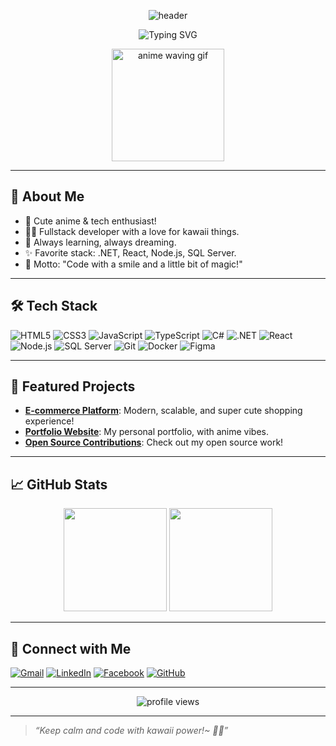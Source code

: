 <!-- Banner -->
<p align="center">
  <img src="https://capsule-render.vercel.app/api?type=waving&color=0:ffd6e0,100:8ecaff&height=180&section=header&text=Hi%20I'm%201Tatsumi2%20%F0%9F%8C%9F%F0%9F%91%8B&fontSize=36&fontAlign=50&fontColor=ffffff" alt="header"/>
</p>

<p align="center">
  <img src="https://readme-typing-svg.demolab.com?font=Fira+Code&weight=700&size=22&pause=1000&color=FFB6C1&center=true&vCenter=true&width=435&lines=Welcome+to+my+anime+IT+world!;Fullstack+Developer+%7C+Anime+Lover+%F0%9F%8C%88;Let%E2%80%99s+code+with+cuteness+%F0%9F%90%AD%F0%9F%92%BB" alt="Typing SVG" />
</p>

<p align="center">
  <img src="https://media.giphy.com/media/v1.Y2lkPTc5MGI3NjExb2Z6Z2V2d2Z6b3F2c3F6d2Z6b3F6b3F2b3F6b3F2b3F6b3F2/g9582DNuQppxC/giphy.gif" width="180" alt="anime waving gif"/>
</p>

---

## 🌸 About Me

- 🐾 Cute anime & tech enthusiast!
- 👨‍💻 Fullstack developer with a love for kawaii things.
- 🌱 Always learning, always dreaming.
- ✨ Favorite stack: .NET, React, Node.js, SQL Server.
- 💖 Motto: "Code with a smile and a little bit of magic!"

---

## 🛠️ Tech Stack

![HTML5](https://img.shields.io/badge/-HTML5-ffb6c1?logo=html5&logoColor=fff&style=flat)
![CSS3](https://img.shields.io/badge/-CSS3-8ecaff?logo=css3&logoColor=fff&style=flat)
![JavaScript](https://img.shields.io/badge/-JavaScript-ffe066?logo=javascript&logoColor=222&style=flat)
![TypeScript](https://img.shields.io/badge/-TypeScript-7ec4cf?logo=typescript&logoColor=fff&style=flat)
![C#](https://img.shields.io/badge/-C%23-f7a8b8?logo=c-sharp&logoColor=fff&style=flat)
![.NET](https://img.shields.io/badge/-.NET-8ecaff?logo=dotnet&logoColor=fff&style=flat)
![React](https://img.shields.io/badge/-React-ffe066?logo=react&logoColor=222&style=flat)
![Node.js](https://img.shields.io/badge/-Node.js-7ec4cf?logo=node.js&logoColor=fff&style=flat)
![SQL Server](https://img.shields.io/badge/-SQL%20Server-f7a8b8?logo=microsoft-sql-server&logoColor=fff&style=flat)
![Git](https://img.shields.io/badge/-Git-ffb6c1?logo=git&logoColor=fff&style=flat)
![Docker](https://img.shields.io/badge/-Docker-8ecaff?logo=docker&logoColor=fff&style=flat)
![Figma](https://img.shields.io/badge/-Figma-f7a8b8?logo=figma&logoColor=fff&style=flat)

---

## 🌟 Featured Projects

- [**E-commerce Platform**](https://github.com/1Tatsumi2/E-commerce): Modern, scalable, and super cute shopping experience!
- [**Portfolio Website**](https://github.com/1Tatsumi2/portfolio): My personal portfolio, with anime vibes.
- [**Open Source Contributions**](https://github.com/1Tatsumi2?tab=repositories): Check out my open source work!

---

## 📈 GitHub Stats

<p align="center">
  <img src="https://github-readme-stats.vercel.app/api?username=1Tatsumi2&show_icons=true&theme=tokyonight&icon_color=ffb6c1" height="165" />
  <img src="https://github-readme-stats.vercel.app/api/top-langs/?username=1Tatsumi2&layout=compact&theme=tokyonight" height="165" />
</p>

---

## 💌 Connect with Me

[![Gmail](https://img.shields.io/badge/-Gmail-ffb6c1?logo=gmail&logoColor=fff&style=flat)](mailto:your.email@gmail.com)
[![LinkedIn](https://img.shields.io/badge/-LinkedIn-8ecaff?logo=linkedin&logoColor=fff&style=flat)](https://linkedin.com/in/yourprofile)
[![Facebook](https://img.shields.io/badge/-Facebook-ffe066?logo=facebook&logoColor=222&style=flat)](https://facebook.com/yourprofile)
[![GitHub](https://img.shields.io/badge/-GitHub-f7a8b8?logo=github&logoColor=fff&style=flat)](https://github.com/1Tatsumi2)

---

<p align="center">
  <img src="https://komarev.com/ghpvc/?username=1Tatsumi2&label=Profile+Views&color=ffb6c1&style=flat" alt="profile views"/>
</p>

---

> *“Keep calm and code with kawaii power!~ 🐰✨”*
